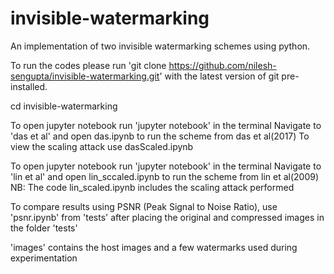 # invisible-watermarking
An implementation of two invisible watermarking schemes using python.

To run the codes please run 'git clone https://github.com/nilesh-sengupta/invisible-watermarking.git' with the latest version of git pre-installed.

cd invisible-watermarking

To open jupyter notebook run 'jupyter notebook' in the terminal
Navigate to 'das et al' and open das.ipynb to run the scheme from das et al(2017)
To view the scaling attack use dasScaled.ipynb

To open jupyter notebook run 'jupyter notebook' in the terminal
Navigate to 'lin et al' and open lin_sccaled.ipynb to run the scheme from lin et al(2009)
NB: The code lin_scaled.ipynb includes the scaling attack performed

To compare results using PSNR (Peak Signal to Noise Ratio), use 'psnr.ipynb' from 'tests' after placing the original and compressed images in the folder 'tests'

'images' contains the host images and a few watermarks used during experimentation


